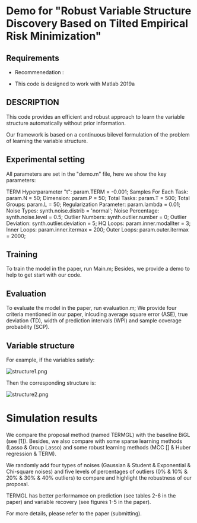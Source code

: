 # Demo for "Robust Variable Structure Discovery Based on Tilted Empirical Risk Minimization"



## Requirements

* Recommenedation :                                                         

* This code is designed to work with Matlab 2019a       

  

## DESCRIPTION 

This code provides an efficient and robust approach to learn the variable structure automatically without prior information. 

Our framework is based on a continuous bilevel formulation of the problem of learning the variable structure.



## Experimental setting

All parameters are  set in the "demo.m" file, here we show the key parameters:

TERM Hyperparameter "t":	param.TERM		              =           -0.001;
Samples For Each Task:		  param.N                             =           50;
Dimension:		                       param.P                              =           50;
Total Tasks:		                       param.T                              =           500;
Total Groups:		                    param.L                             =           50;
Regularization Parameter:	 param.lambda                  =         0.01;
Noise Types:	                         synth.noise.distrib           =          'normal';
Noise Percentage:		          synth.noise.level		       =           0.5; 
Outlier Numbers:		           synth.outlier.number	   =             0; 
Outlier Deviation:		           synth.outlier.deviation	 =             5;
HQ Loops:			                    param.inner.modalIter    =             3;
Inner Loops:		                    param.inner.itermax        =           200;
Outer Loops:		                   param.outer.itermax        =          2000;



## Training

To train the model in the paper, run Main.m;
Besides, we provide a demo to help to get start with our code.



## Evaluation

To evaluate the model in the paper, run evaluation.m;
We provide four criteria mentioned in our paper, inlcuding average square error (ASE), true deviation (TD), width of prediction intervals (WPI) and sample coverage probability (SCP).



## Variable structure

For example, if the variables satisfy:

![structure1.png](https://s2.loli.net/2022/05/17/RkliBFmyfPpSwoN.png)

Then the corresponding structure is:

![structure2.png](https://s2.loli.net/2022/05/17/5KbjlsgekFXn2xd.png)



# Simulation results

 We compare the proposal method (named TERMGL) with the baseline BiGL (see [1]). Besides, we also compare with some sparse learning methods (Lasso & Group Lasso) and some robust learning methods (MCC [] & Huber regression & TERM).

We randomly add four types of noises (Gaussian & Student & Exponential & Chi-square noises) and five levels of percentages of outliers (0% & 10% & 20% & 30% & 40% outliers) to compare and highlight the robustness of our proposal.

TERMGL has better performamce on prediction (see tables 2-6 in the paper) and variable recovery (see figures 1-5 in the paper).

For more details, please refer to the paper (submitting).

